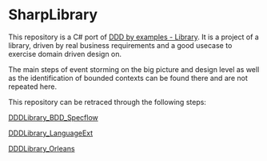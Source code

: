 # SharpLibrary

This repository is a C# port of [DDD by examples - Library](https://github.com/ddd-by-examples/library).
It is a project of a library, driven by real business requirements and a good usecase to exercise domain driven design on.

The main steps of event storming on the big picture and design level as well as the identification of bounded contexts can be found there and are not repeated here.

This repository can be retraced through the following steps: 

[DDDLibrary_BDD_Specflow](docs/DDDLibrary_BDD_Specflow.md)

[DDDLibrary_LanguageExt](docs/DDDLibrary_LanguageExt.md)

[DDDLibrary_Orleans](docs/DDDLibrary_Orleans.md)
